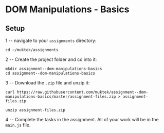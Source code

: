# DOM Manipulations - Basics

## Setup

1 -- navigate to your `assignments` directory:
```
cd ~/muktek/assignments
```

2 -- Create the project folder and cd into it:
```
mkdir assignment--dom-manipulations-basics
cd assignment--dom-manipulations-basics
```

3 -- Download the `.zip` file and unzip it:
```
curl https://raw.githubusercontent.com/muktek/assignment--dom-manipulations-basics/master/assignment-files.zip > assignment-files.zip

unzip assignment-files.zip
```

4 -- Complete the tasks in the assignment. All of your work will be in the `main.js` file.
